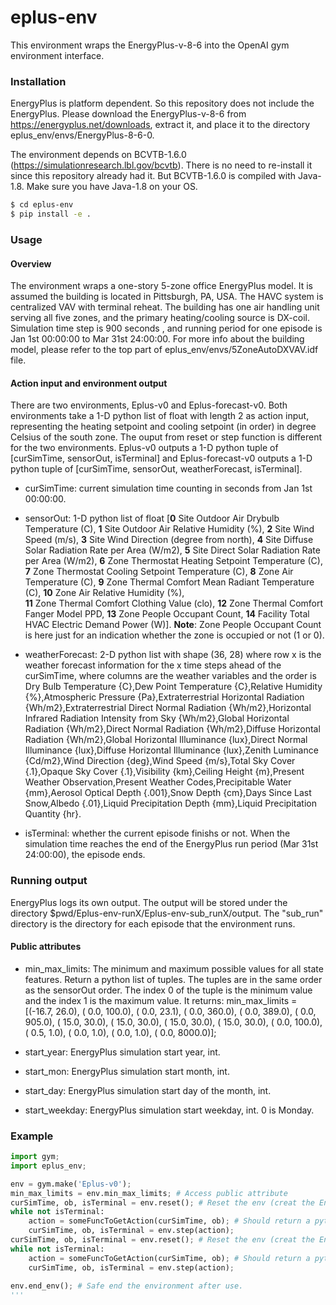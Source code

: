# eplus-env

This environment wraps the EnergyPlus-v-8-6 into the OpenAI gym environment interface. 
### Installation
EnergyPlus is platform dependent. So this repository does not include the EnergyPlus. Please download
the EnergyPlus-v-8-6 from https://energyplus.net/downloads, extract it, and place it to the directory 
eplus_env/envs/EnergyPlus-8-6-0. 

The environment depends on BCVTB-1.6.0 (https://simulationresearch.lbl.gov/bcvtb). There 
is no need to re-install it since this repository already had it. But BCVTB-1.6.0 is compiled
with Java-1.8. Make sure you have Java-1.8 on your OS. 

```sh
$ cd eplus-env
$ pip install -e .
```
### Usage
#### Overview
The environment wraps a one-story 5-zone office EnergyPlus model. It is assumed the building is located in
Pittsburgh, PA, USA. The HAVC system is centralized VAV with terminal reheat. The building has one air handling
unit serving all five zones, and the primary heating/cooling source is DX-coil. Simulation time step is 900 seconds
, and running period for one episode is Jan 1st 00:00:00 to Mar 31st 24:00:00. For more info about the 
building model, please refer to the top part of eplus_env/envs/5ZoneAutoDXVAV.idf file. 
#### Action input and environment output
There are two environments, Eplus-v0 and Eplus-forecast-v0. Both environments take a 1-D python list of float with
length 2 as action input, representing the heating setpoint and cooling setpoint (in order) in degree Celsius of 
the south zone. The ouput from reset or step function is different for the two environments. Eplus-v0 outputs a 
1-D python tuple of [curSimTime, sensorOut, isTerminal] and Eplus-forecast-v0 outputs a 1-D python tuple of
[curSimTime, sensorOut, weatherForecast, isTerminal]. 

* curSimTime: current simulation time counting in seconds from Jan 1st 00:00:00.

* sensorOut: 1-D python list of float [**0** Site Outdoor Air Drybulb Temperature (C), 
                                       **1** Site Outdoor Air Relative Humidity (%), 
                                       **2** Site Wind Speed (m/s), 
                                       **3** Site Wind Direction (degree from north), 
                                       **4** Site Diffuse Solar Radiation Rate per Area (W/m2), 
                                       **5** Site Direct Solar Radiation Rate per Area (W/m2), 
                                       **6** Zone Thermostat Heating Setpoint Temperature (C), 
                                       **7** Zone Thermostat Cooling Setpoint Temperature (C),
                                       **8** Zone Air Temperature (C), 
                                       **9** Zone Thermal Comfort Mean Radiant Temperature (C), 
                                       **10** Zone Air Relative Humidity (%),  
                                       **11** Zone Thermal Comfort Clothing Value (clo), 
                                       **12** Zone Thermal Comfort Fanger Model PPD, 
                                       **13** Zone People Occupant Count, 
                                       **14** Facility Total HVAC Electric Demand Power (W)]. 
**Note**: Zone People Occupant Count is here just for an indication whether the zone is occupied or not (1 or 0). 

* weatherForecast: 2-D python list with shape (36, 28) where row x is the weather forecast information for 
the x time steps ahead of the curSimTime, where columns are the weather variables and the order is 
Dry Bulb Temperature {C},Dew Point Temperature
{C},Relative Humidity {%},Atmospheric Pressure {Pa},Extraterrestrial Horizontal Radiation
{Wh/m2},Extraterrestrial Direct Normal Radiation {Wh/m2},Horizontal Infrared
Radiation Intensity from Sky {Wh/m2},Global Horizontal Radiation {Wh/m2},Direct
Normal Radiation {Wh/m2},Diffuse Horizontal Radiation {Wh/m2},Global Horizontal
Illuminance {lux},Direct Normal Illuminance {lux},Diffuse Horizontal Illuminance
{lux},Zenith Luminance {Cd/m2},Wind Direction {deg},Wind Speed {m/s},Total Sky
Cover {.1},Opaque Sky Cover {.1},Visibility {km},Ceiling Height {m},Present Weather
Observation,Present Weather Codes,Precipitable Water {mm},Aerosol Optical Depth
{.001},Snow Depth {cm},Days Since Last Snow,Albedo {.01},Liquid Precipitation Depth
{mm},Liquid Precipitation Quantity {hr}.

* isTerminal: whether the current episode finishs or not. When the simulation time reaches the end of the 
EnergyPlus run period (Mar 31st 24:00:00), the episode ends. 

### Running output

EnergyPlus logs its own output. The output will be stored under the directory $pwd/Eplus-env-runX/Eplus-env-sub_runX/output. The "sub_run" directory is the directory for each episode that the environment runs.

#### Public attributes
* min_max_limits: The minimum and maximum possible values for all state features. Return a python list of tuples. The tuples are in the same
order as the sensorOut order. The index 0 of the tuple is the minimum value and the index 1 is the maximum value. It returns:
min_max_limits = [(-16.7, 26.0),
                  (  0.0, 100.0),
                  (  0.0, 23.1),
                  (  0.0, 360.0),
                  (  0.0, 389.0),
                  (  0.0, 905.0),
                  ( 15.0, 30.0),
                  ( 15.0, 30.0),
                  ( 15.0, 30.0),
                  ( 15.0, 30.0),
                  (  0.0, 100.0),
                  (  0.5, 1.0),
                  (  0.0, 1.0),
                  (  0.0, 1.0),
                  (  0.0, 8000.0)];

* start_year: EnergyPlus simulation start year, int.
* start_mon: EnergyPlus simulation start month, int.
* start_day: EnergyPlus simulation start day of the month, int.
* start_weekday: EnergyPlus simulation start weekday, int. 0 is Monday. 


### Example

```python
import gym;
import eplus_env;

env = gym.make('Eplus-v0');
min_max_limits = env.min_max_limits; # Access public attribute
curSimTime, ob, isTerminal = env.reset(); # Reset the env (creat the EnergyPlus subprocess)
while not isTerminal:
    action = someFuncToGetAction(curSimTime, ob); # Should return a python list of float with len 2
    curSimTime, ob, isTerminal = env.step(action);
curSimTime, ob, isTerminal = env.reset(); # Reset the env (creat the EnergyPlus subprocess)
while not isTerminal:
    action = someFuncToGetAction(curSimTime, ob); # Should return a python list of float with len 2
    curSimTime, ob, isTerminal = env.step(action);
                  
env.end_env(); # Safe end the environment after use. 
'''
